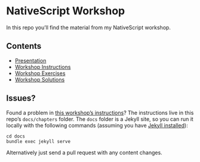 # NativeScript Workshop

In this repo you’ll find the material from my NativeScript workshop.

## Contents
* [Presentation](https://github.com/wvegteren/workshop-nativescript/blob/master/workshop.pptx) 
* [Workshop Instructions](https://wvegteren.github.io/workshop-nativescript/docs)
* [Workshop Exercises](https://github.com/wvegteren/workshop-nativescript/exercises)
* [Workshop Solutions](https://github.com/wvegteren/workshop-nativescript/solutions)


## Issues?

Found a problem in [this workshop’s instructions](https://nativescript.github.io/wvegteren/workshop-nativescript/)? 
The instructions live in this repo’s `docs/chapters` folder. 
The `docs` folder is a Jekyll site, so you can run it locally with the following commands 
(assuming you have [Jekyll installed](https://jekyllrb.com/docs/installation/)):

```
cd docs
bundle exec jekyll serve
```

Alternatively just send a pull request with any content changes.

